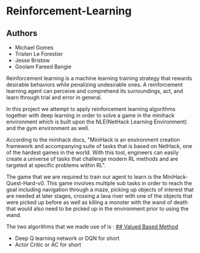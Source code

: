 # Reinforcement-Learning

## Authors
* Michael Gomes
* Tristen Le Forestier
* Jesse Bristow
* Goolam Fareed Bangie


Reinforcement learning is a machine learning training strategy that rewards desirable behaviors while penalizing undesirable ones.
A reinforcement learning agent can perceive and comprehend its surroundings, act, and learn through trial and error in general. 

In this project we attempt to apply reinforcement learning algorithms together with deep learning in order to solve a game in the minihack environment which is built upon the NLE(NetHack Learning Environment) and the gym environment as well. 

According to the minihack docs, "MiniHack is an environment creation framework and accompanying suite of tasks that is based on NetHack, one of the hardest games in the world. With this tool, engineers can easily create a universe of tasks that challenge modern RL methods and are targeted at specific problems within RL". 

The game that we are required to train our agent to learn is the MiniHack-Quest-Hard-v0. This game involves multiple sub tasks in order to reach the goal including navigation through a maze, picking up objects of interest that are needed at later stages, crossing a lava river with one of the objects that were picked up before as well as killing a monster with the wand of death that would also need to be picked up in the environment prior to using the wand.

The two algorithms that we made use of is :
<ins>## Valued Based Method</ins>
* Deep Q learning network or DQN for short
* Actor Critic or AC for short
